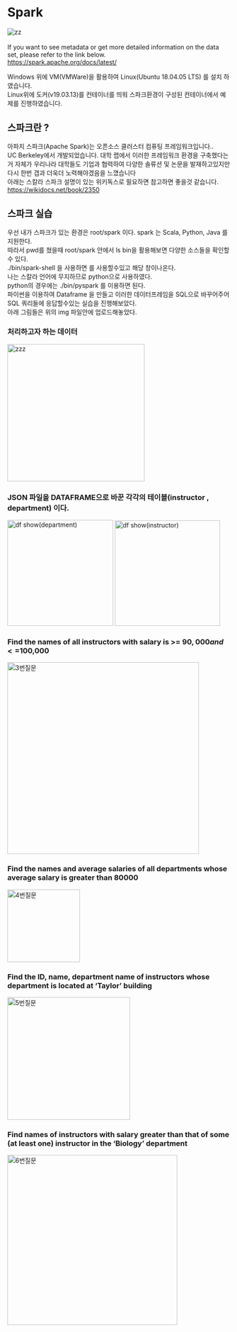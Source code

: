 #  Spark
![zz](https://img.favpng.com/21/18/13/apache-spark-apache-hadoop-big-data-scala-apache-http-server-png-favpng-EpaM9khCpGC32E7uRV7fuaWpy.jpg) </br></br>
If you want to see metadata or get more detailed information on the data set, please refer to the link below.</br>
<https://spark.apache.org/docs/latest/>
 
 Windows 위에 VM(VMWare)을 활용하여 Linux(Ubuntu 18.04.05 LTS) 를 설치 하였습니다. <br>
 Linux위에 도커(v19.03.13)를 컨테이너를 띄워 스파크환경이 구성된 컨테이너에서 예제를 진행하였습니다. <br>
 

## 스파크란 ?
아파치 스파크(Apache Spark)는 오픈소스 클러스터 컴퓨팅 프레임워크입니다.. <br>
UC Berkeley에서 개발되었습니다. 대학 랩에서 이러한 프레임워크 환경을 구축했다는거 자체가 우리나라 대학들도 기업과 협력하여 다양한 솔류션 및 논문을 발재하고있지만 다시 한번 갭과 더욱더 노력해야겠음을 느꼈습니다 <br>
아래는 스칼라 스파크 설명이 있는 위키독스로 필요하면 참고하면 좋을것 같습니다.<br>
<https://wikidocs.net/book/2350>

## 스파크 실습
우선 내가 스파크가 있는 환경은 root/spark 이다. spark 는 Scala, Python, Java 를 지원한다.<br>
따라서 pwd를 쳤을때 root/spark 안에서 ls bin을 활용해보면 다양한 소스들을 확인할수 있다. <br>
./bin/spark-shell 을 사용하면 <scala> 를 사용할수있고 해당 창이나온다. <br>
 나는 스칼라 언어에 무지하므로 python으로 사용하였다. <br>
 python의 경우에는 ./bin/pyspark 를 이용하면 된다. <br>
 파이썬을 이용하여 Dataframe 을 만들고 이러한 데이터프레임을 SQL으로 바꾸어주어 SQL 쿼리들에 응답할수있는 실습을 진행해보았다. <br>
 아래 그림들은 위의 img 파일안에 업로드해놓았다.
 
 ### 처리하고자 하는 데이터
 <img width="310" alt="zzz" src="https://user-images.githubusercontent.com/41941627/99473867-d163b700-298e-11eb-8688-9fb16d126ca5.png">
 
 ### JSON 파일을 DATAFRAME으로 바꾼 각각의 테이블(instructor , department) 이다.
 
<img width="239" alt="df show(department)" src="https://user-images.githubusercontent.com/41941627/99472267-9ca23080-298b-11eb-8904-b4b6645e0ac9.png">
<img width="238" alt="df show(instructor)" src="https://user-images.githubusercontent.com/41941627/99472271-9dd35d80-298b-11eb-8f3a-9ae14dd4a92c.png">

 ### Find the names of all instructors with salary is >= $90,000 and <=$100,000

<img width="433" alt="3번질문" src="https://user-images.githubusercontent.com/41941627/99472274-a035b780-298b-11eb-82b0-cbb5fb2fa725.png">

 ### Find the names and average salaries of all departments whose average salary is greater than 80000


<img width="164" alt="4번질문" src="https://user-images.githubusercontent.com/41941627/99472278-a166e480-298b-11eb-97ea-806ba2fab95f.png">

 ### Find the ID, name, department name of instructors whose department is located at ‘Taylor’ building

<img width="277" alt="5번질문" src="https://user-images.githubusercontent.com/41941627/99472283-a2981180-298b-11eb-97ab-85571b463d04.png">

 ### Find names of instructors with salary greater than that of some (at least one) instructor in the ‘Biology’ department

<img width="384" alt="6번질문" src="https://user-images.githubusercontent.com/41941627/99472284-a3c93e80-298b-11eb-9aed-9e4fc4c2e7d4.png">
